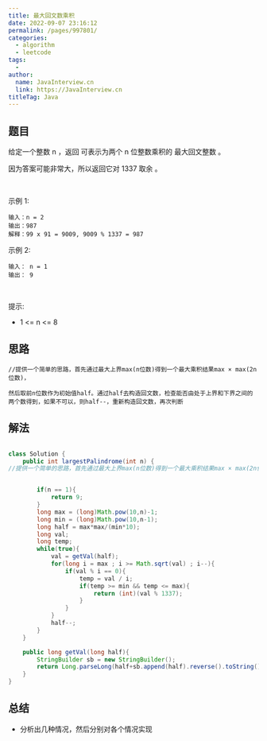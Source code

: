 ```yaml
---
title: 最大回文数乘积
date: 2022-09-07 23:16:12
permalink: /pages/997801/
categories:
  - algorithm
  - leetcode
tags:
  - 
author: 
  name: JavaInterview.cn
  link: https://JavaInterview.cn
titleTag: Java
---
```


## 题目

给定一个整数 n ，返回 可表示为两个 n 位整数乘积的 最大回文整数 。

因为答案可能非常大，所以返回它对 1337 取余 。

 

示例 1:

    输入：n = 2
    输出：987
    解释：99 x 91 = 9009, 9009 % 1337 = 987
示例 2:

    输入： n = 1
    输出： 9
 

提示:

- 1 <= n <= 8



## 思路

    //提供一个简单的思路，首先通过最大上界max(n位数)得到一个最大乘积结果max × max(2n位数)，
    
    然后取前n位数作为初始值half。通过half去构造回文数，检查能否由处于上界和下界之间的两个数得到，如果不可以，则half--，重新构造回文数，再次判断


## 解法
```java

class Solution {
    public int largestPalindrome(int n) {
//提供一个简单的思路，首先通过最大上界max(n位数)得到一个最大乘积结果max × max(2n位数)，然后取前n位数作为初始值half。通过half去构造回文数，检查能否由处于上界和下界之间的两个数得到，如果不可以，则half--，重新构造回文数，再次判断


        if(n == 1){
            return 9;
        }
        long max = (long)Math.pow(10,n)-1;
        long min = (long)Math.pow(10,n-1);
        long half = max*max/(min*10);
        long val;
        long temp;
        while(true){
            val = getVal(half);
            for(long i = max ; i >= Math.sqrt(val) ; i--){
                if(val % i == 0){
                    temp = val / i;
                    if(temp >= min && temp <= max){
                        return (int)(val % 1337);
                    }
                }
            }
            half--;
        }
    }

    public long getVal(long half){
        StringBuilder sb = new StringBuilder();
        return Long.parseLong(half+sb.append(half).reverse().toString());
    }
}
```

## 总结

- 分析出几种情况，然后分别对各个情况实现 
